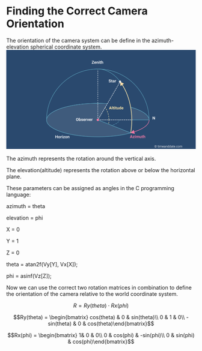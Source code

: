 # Finding the Correct Camera Orientation

The orientation of the camera system can be define in the azimuth-elevation spherical coordinate system.\
![](.gitbook/assets/horizontal-coordinate-system.png)

The azimuth represents the rotation around the vertical axis.

The elevation(altitude) represents the rotation above or below the horizontal plane.

These parameters can be assigned as angles in the C programming language:

azimuth = theta

elevation = phi&#x20;

X = 0&#x20;

Y = 1&#x20;

Z = 0

theta = atan2f(Vy\[Y], Vx\[X]);

phi = asinf(Vz\[Z]);



Now we can use the correct two rotation matrices in combination to define the orientation of the camera relative to the world coordinate system.



$$R = Ry(theta)  \cdot Rx(phi)$$

$$Ry(theta) = \begin{bmatrix} cos(theta) & 0 & sin(theta)\\ 0 & 1 & 0\\ -sin(theta) & 0 & cos(theta)\end{bmatrix}$$

$$Rx(phi) = \begin{bmatrix} 1& 0 & 0\\ 0 & cos(phi) & -sin(phi)\\ 0 & sin(phi) & cos(phi)\end{bmatrix}$$
